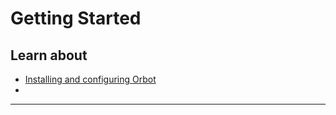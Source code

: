 # Getting Started

## Learn about

- [Installing and configuring Orbot](en/topics/tool-10-orbot/0-getting-started/3-1-learn.md)
-

***